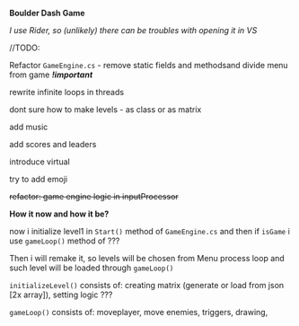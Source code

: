 ﻿**Boulder Dash Game**

_I use Rider, so (unlikely) there can be troubles with opening it in VS_

//TODO: 

Refactor `GameEngine.cs` - remove static fields and methodsand divide menu from game _**!important**_ 

rewrite infinite loops in threads

dont sure how to make levels - as class or as matrix

add music

add scores and leaders

introduce virtual

try to add emoji

~~refactor: game engine logic in inputProcessor~~

**How it now and how it be?**

now i initialize level1 in `Start()` method of `GameEngine.cs` and
then if `isGame` i use `gameLoop()` method of ???

Then i will remake it, so levels will be chosen from Menu process loop
and such level will be loaded through `gameLoop()`

`initializeLevel()` consists of:
creating matrix (generate or load from json [2x array]), setting logic ???

`gameLoop()` consists of: 
moveplayer, move enemies, triggers, drawing, 
